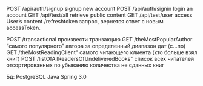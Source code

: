 POST	/api/auth/signup	signup new account
POST	/api/auth/signin	login an account
GET	/api/test/all	retrieve public content
GET	/api/test/user	access User’s content
/refreshtoken запрос, вернется ответ с новым accessToken.

POST /transactional произвести транзакцию
GET /theMostPopularAuthor  “самого популярного” автора за определенный диапазон дат (с…по)
GET /theMostReadingClient" самого читающего клиента (кто больше взял книг)
POST /listOfAllReadersOfUndeliveredBooks" список всех читателей отсортированных по убыванию количества не сданных книг

Бд: PostgreSQL
Java Spring 3.0
